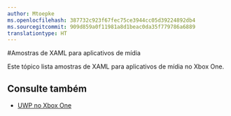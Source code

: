 ```yaml
---
author: Mtoepke
ms.openlocfilehash: 387732c923f67fec75ce3944cc05d39224892db4
ms.sourcegitcommit: 909d859a0f11981a8d1beac0da35f779786a6889
translationtype: HT
---
```

#<a name="xaml-samples-for-media-apps"></a>Amostras de XAML para aplicativos de mídia

Este tópico lista amostras de XAML para aplicativos de mídia no Xbox One.

## <a name="see-also"></a>Consulte também
- [UWP no Xbox One](index.md)
